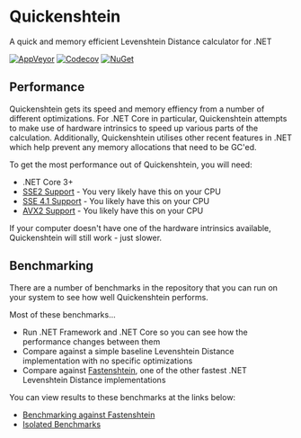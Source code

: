 # Quickenshtein

A quick and memory efficient Levenshtein Distance calculator for .NET

[![AppVeyor](https://img.shields.io/appveyor/ci/Turnerj/Quickenshtein/master.svg)](https://ci.appveyor.com/project/Turnerj/Quickenshtein)
[![Codecov](https://img.shields.io/codecov/c/github/Turnerj/Quickenshtein/master.svg)](https://codecov.io/gh/Turnerj/Quickenshtein)
[![NuGet](https://img.shields.io/nuget/v/Quickenshtein.svg)](https://www.nuget.org/packages/Quickenshtein/)

## Performance

Quickenshtein gets its speed and memory effiency from a number of different optimizations.
For .NET Core in particular, Quickenshtein attempts to make use of hardware intrinsics to speed up various parts of the calculation.
Additionally, Quickenshtein utilises other recent features in .NET which help prevent any memory allocations that need to be GC'ed.

To get the most performance out of Quickenshtein, you will need:
- .NET Core 3+
- [SSE2 Support](https://en.wikipedia.org/wiki/SSE2#CPU_support) - You very likely have this on your CPU
- [SSE 4.1 Support](https://en.wikipedia.org/wiki/SSE4#Supporting_CPUs) - You likely have this on your CPU
- [AVX2 Support](https://en.wikipedia.org/wiki/Advanced_Vector_Extensions#CPUs_with_AVX2) - You likely have this on your CPU

If your computer doesn't have one of the hardware intrinsics available, Quickenshtein will still work - just slower.

## Benchmarking

There are a number of benchmarks in the repository that you can run on your system to see how well Quickenshtein performs.

Most of these benchmarks...
- Run .NET Framework and .NET Core so you can see how the performance changes between them
- Compare against a simple baseline Levenshtein Distance implementation with no specific optimizations
- Compare against [Fastenshtein](https://github.com/DanHarltey/Fastenshtein/), one of the other fastest .NET Levenshtein Distance implementations

You can view results to these benchmarks at the links below:
- [Benchmarking against Fastenshtein](/docs/OverallBenchmarks.md)
- [Isolated Benchmarks](/docs/IsolatedBenchmarks.md)